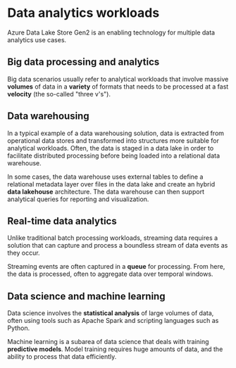 # Data analytics workloads

Azure Data Lake Store Gen2 is an enabling technology for multiple data analytics use cases. 

## Big data processing and analytics

Big data scenarios usually refer to analytical workloads that involve massive **volumes** of data in a **variety** of formats that needs to be processed at a fast **velocity** (the so-called "three v's"). 

## Data warehousing

In a typical example of a data warehousing solution, data is extracted from operational data stores and transformed into structures more suitable for analytical workloads. Often, the data is staged in a data lake in order to facilitate distributed processing before being loaded into a relational data warehouse. 

In some cases, the data warehouse uses external tables to define a relational metadata layer over files in the data lake and create an hybrid **data lakehouse** architecture. The data warehouse can then support analytical queries for reporting and visualization.

## Real-time data analytics

Unlike traditional batch processing workloads, streaming data requires a solution that can capture and process a boundless stream of data events as they occur.

Streaming events are often captured in a **queue** for processing. From here, the data is processed, often to aggregate data over temporal windows. 

## Data science and machine learning

Data science involves the **statistical analysis** of large volumes of data, often using tools such as Apache Spark and scripting languages such as Python. 

Machine learning is a subarea of data science that deals with training **predictive models**. Model training requires huge amounts of data, and the ability to process that data efficiently.